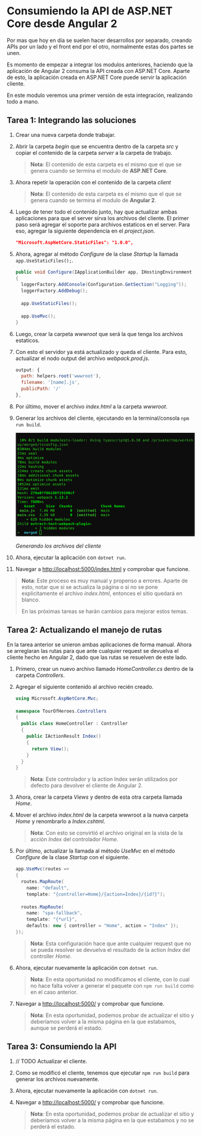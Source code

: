 # Consumiendo la API de ASP.NET Core desde Angular 2

Por mas que hoy en día se suelen hacer desarrollos por separado, creando APIs por un lado y el front end por el otro, normalmente estas dos partes se unen.

Es momento de empezar a integrar los modulos anteriores, haciendo que la aplicación de Angular 2 consuma la API creada con ASP.NET Core. Aparte de esto, la aplicación creada en ASP.NET Core puede servir la aplicación cliente.

En este modulo veremos una primer versión de esta integración, realizando todo a mano.

## Tarea 1: Integrando las soluciones

1. Crear una nueva carpeta donde trabajar.

1. Abrir la carpeta _begin_ que se encuentra dentro de la carpeta _src_ y copiar el contenido de la carpeta _server_ a la carpeta de trabajo.

    > **Nota**: El contenido de esta carpeta es el mismo que el que se genera cuando se termina el modulo de **ASP.NET Core**.

1. Ahora repetir la operación con el contenido de la carpeta _client_

    > **Nota**: El contenido de esta carpeta es el mismo que el que se genera cuando se termina el modulo de **Angular 2**.

1. Luego de tener todo el contenido junto, hay que actualizar ambas aplicaciones para que el server sirva los archivos del cliente. El primer paso será agregar el soporte para archivos estaticos en el server. Para eso, agregar la siguiente dependencia en el _project.json_.

    ```json
    "Microsoft.AspNetCore.StaticFiles": "1.0.0",
    ```

1. Ahora, agregar al método _Configure_ de la clase _Startup_ la llamada `app.UseStaticFiles();`.

    ```csharp
    public void Configure(IApplicationBuilder app, IHostingEnvironment env, ILoggerFactory loggerFactory)
    {
      loggerFactory.AddConsole(Configuration.GetSection("Logging"));
      loggerFactory.AddDebug();

      app.UseStaticFiles();
      
      app.UseMvc();
    }
    ```

1. Luego, crear la carpeta _wwwroot_ que será la que tenga los archivos estaticos.

1. Con esto el servidor ya está actualizado y queda el cliente. Para esto, actualizar el nodo output del archivo _webpack.prod.js_.

    ```js
    output: {
      path: helpers.root('wwwroot'),
      filename: '[name].js',
      publicPath: '/'
    },
    ```

1. Por último, mover el archivo _index.html_ a la carpeta _wwwroot_.

1. Generar los archivos del cliente, ejecutando en la terminal/consola `npm run build`.

    ![Generando los archivos del cliente](./images/npm-run-build.png "Generando los archivos del cliente")
    
    _Generando los archivos del cliente_

1. Ahora, ejecutar la aplicación con `dotnet run`.

1. Navegar a [http://localhost:5000/index.html](http://localhost:5000/index.html) y comprobar que funcione.

> **Nota**: Este proceso es muy manual y propenso a errores. Aparte de esto, notar que si se actualiza la página o si no se pone explicitamente el archivo _index.html_, entonces el sitio quedará en blanco.
>
> En las próximas tareas se harán cambios para mejorar estos temas.

## Tarea 2: Actualizando el manejo de rutas

En la tarea anterior se unieron ambas aplicaciones de forma manual. Ahora se arreglaran las rutas para que ante cualquier request se devuelva el cliente hecho en Angular 2, dado que las rutas se resuelven de este lado.

1. Primero, crear un nuevo archivo llamado _HomeController.cs_ dentro de la carpeta _Controllers_.

1. Agregar el siguiente contenido al archivo recién creado.

    ```csharp
    using Microsoft.AspNetCore.Mvc;

    namespace TourOfHeroes.Controllers
    {
      public class HomeController : Controller
      {
        public IActionResult Index()
        {
          return View();
        }
      }
    }
    ```

    > **Nota**: Este controlador y la action Index serán utilizados por defecto para devolver el cliente de Angular 2.

1. Ahora, crear la carpeta _Views_ y dentro de esta otra carpeta llamada _Home_.

1. Mover el archivo _index.html_ de la carpeta wwwroot a la nueva carpeta _Home_ y renombrarlo a _Index.cshtml_.

    > **Nota**: Con esto se convirtió el archivo original en la vista de la acción _Index_ del controlador _Home_.

1. Por último, actualizar la llamada al método _UseMvc_ en el método _Configure_ de la clase _Startup_ con el siguiente.

    ```csharp
    app.UseMvc(routes =>
    {
      routes.MapRoute(
        name: "default",
        template: "{controller=Home}/{action=Index}/{id?}");

      routes.MapRoute(
        name: "spa-fallback",
        template: "{*url}",
        defaults: new { controller = "Home", action = "Index" });
    });
    ```

    > **Nota**: Esta configuración hace que ante cualquier request que no se pueda resolver se devuelva el resultado de la action _Index_ del controller _Home_.

1. Ahora, ejecutar nuevamente la aplicación con `dotnet run`.

    > **Nota**: En esta oportunidad no modificamos el cliente, con lo cual no hace falta volver a generar el paquete con `npm run build` como en el caso anterior.

1. Navegar a [http://localhost:5000/](http://localhost:5000/) y comprobar que funcione.

    > **Nota**: En esta oportunidad, podemos probar de actualizar el sitio y deberíamos volver a la misma página en la que estabamos, aunque se perderá el estado.

## Tarea 3: Consumiendo la API

1. // TODO  Actualizar el cliente.



1. Como se modificó el cliente, tenemos que ejecutar `npm run build` para generar los archivos nuevamente.

1. Ahora, ejecutar nuevamente la aplicación con `dotnet run`.

1. Navegar a [http://localhost:5000/](http://localhost:5000/) y comprobar que funcione.

    > **Nota**: En esta oportunidad, podemos probar de actualizar el sitio y deberíamos volver a la misma página en la que estabamos y no se perderá el estado.
